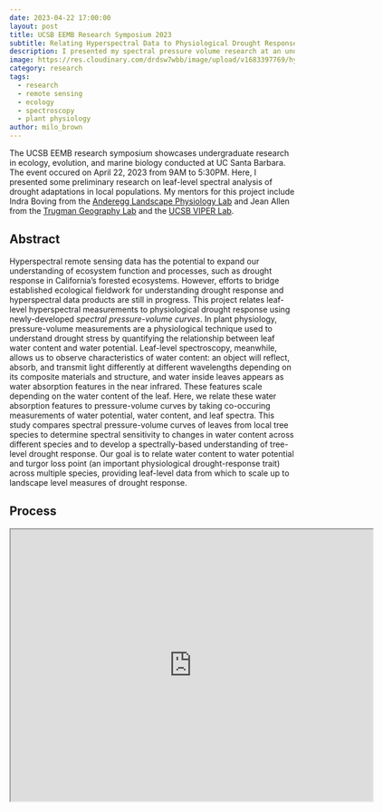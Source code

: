 ```yaml
---
date: 2023-04-22 17:00:00
layout: post
title: UCSB EEMB Research Symposium 2023
subtitle: Relating Hyperspectral Data to Physiological Drought Response
description: I presented my spectral pressure volume research at an undergraduate research conference!
image: https://res.cloudinary.com/drdsw7wbb/image/upload/v1683397769/hyperspectral_presentation_zl1k7k.jpg
category: research
tags:
  - research
  - remote sensing
  - ecology
  - spectroscopy
  - plant physiology
author: milo_brown
---
```

The UCSB EEMB research symposium showcases undergraduate research in ecology, evolution, and marine biology conducted at UC Santa Barbara. The event occured on April 22, 2023 from 9AM to 5:30PM. Here, I presented some preliminary research on leaf-level spectral analysis of drought adaptations in local populations. My mentors for this project include Indra Boving from the <a href="https://anderegglab.eemb.ucsb.edu/">Anderegg Landscape Physiology Lab</a> and Jean Allen from the <a href="http://trugmanlab.geog.ucsb.edu/">Trugman Geography Lab</a> and the <a href="https://sites.google.com/site/ucsbviperlab/">UCSB VIPER Lab</a>.

## Abstract

Hyperspectral remote sensing data has the potential to expand our understanding of ecosystem function and processes, such as drought response in California’s forested ecosystems. However, efforts to bridge established ecological fieldwork for understanding drought response and hyperspectral data products are still in progress. This project relates leaf-level hyperspectral measurements to physiological drought response using newly-developed <em>spectral pressure-volume curves</em>. In plant physiology, pressure-volume measurements are a physiological technique used to understand drought stress by quantifying the relationship between leaf water content and water potential. Leaf-level spectroscopy, meanwhile, allows us to observe characteristics of water content: an object will reflect, absorb, and transmit light differently at different wavelengths depending on its composite materials and structure, and water inside leaves appears as water absorption features in the near infrared. These features scale depending on the water content of the leaf. Here, we relate these water absorption features to pressure-volume curves by taking co-occuring measurements of water potential, water content, and leaf spectra.  This study compares spectral pressure-volume curves of leaves from local tree species to determine spectral sensitivity to changes in water content across different species and to develop a spectrally-based understanding of tree-level drought response. Our goal is to relate water content to water potential and turgor loss point (an important physiological drought-response trait) across multiple species, providing leaf-level data from which to scale up to landscape level measures of drought response.

## Process





<iframe src="https://drive.google.com/file/d/1ZNcXp4_IMN4iC4UbTkvj9CKGn-G9Ec9Y/preview" width="640" height="480" allow="autoplay"></iframe>

